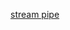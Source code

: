 <!--
 * @Author: wangyunbo
 * @Date: 2021-12-13 10:07:35
 * @LastEditors: wangyunbo
 * @LastEditTime: 2021-12-13 10:07:36
 * @FilePath: \dayByday\nodejs\fileLinks.md
 * @Description: file content
-->
[stream pipe](https://www.digitalocean.com/community/tutorials/how-to-work-with-files-using-streams-in-node-js)